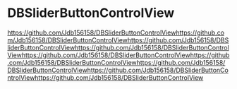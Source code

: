 # DBSliderButtonControlView

https://github.com/Jdb156158/DBSliderButtonControlViewhttps://github.com/Jdb156158/DBSliderButtonControlViewhttps://github.com/Jdb156158/DBSliderButtonControlViewhttps://github.com/Jdb156158/DBSliderButtonControlViewhttps://github.com/Jdb156158/DBSliderButtonControlViewhttps://github.com/Jdb156158/DBSliderButtonControlViewhttps://github.com/Jdb156158/DBSliderButtonControlViewhttps://github.com/Jdb156158/DBSliderButtonControlViewhttps://github.com/Jdb156158/DBSliderButtonControlView
